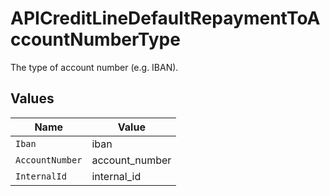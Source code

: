 # APICreditLineDefaultRepaymentToAccountNumberType

The type of account number (e.g. IBAN).


## Values

| Name            | Value           |
| --------------- | --------------- |
| `Iban`          | iban            |
| `AccountNumber` | account_number  |
| `InternalId`    | internal_id     |